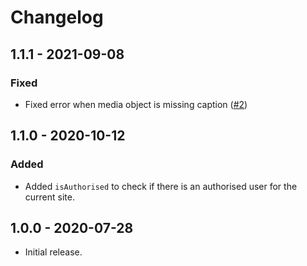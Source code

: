 # Changelog

## 1.1.1 - 2021-09-08

### Fixed

- Fixed error when media object is missing caption ([#2](https://github.com/nixondesign/craft-instagram/pull/2))

## 1.1.0 - 2020-10-12

### Added

- Added `isAuthorised` to check if there is an authorised user for the current site.

## 1.0.0 - 2020-07-28

- Initial release.

